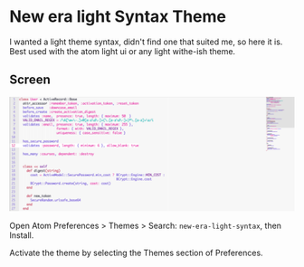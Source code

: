 # New era light Syntax Theme

I wanted a light theme syntax, didn't find one that suited me, so here it is.
Best used with the atom light ui or any light withe-ish theme.

## Screen

![New-era-light screenshot](https://raw.githubusercontent.com/juanmnl/new-era-light-syntax-theme/master/screenshot.png)


Open Atom Preferences > Themes > Search: `new-era-light-syntax`,
then Install.

Activate the theme by selecting the Themes section of Preferences.
